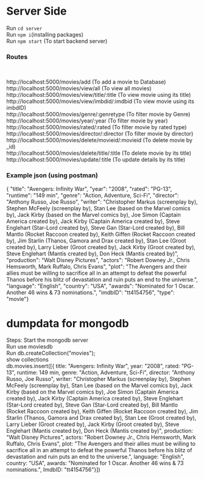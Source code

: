# Server Side

Run ```cd server```
<br>Run ```npm i```(installing packages)
<br>Run ```npm start``` (To start backend server)
<br>
### Routes
<br>

http://localhost:5000/movies/add                 	(To add a movie to Database)<br>
http://localhost:5000/movies/view/all	         	(To view all movies)<br>
http://localhost:5000/movies/view/title/:title	 	(To view movie using its title)<br>
http://localhost:5000/movies/view/imbdid/:imdbid 	(To view movie using its imbdID)<br>
http://localhost:5000/movies/genre/:genretype    	(To filter movie by Genre)<br>
http://localhost:5000/movies/year/:year          	(To filter movie by year)<br>
http://localhost:5000/movies/rated/:rated		(To filter movie by rated type)<br> 
http://localhost:5000/movies/director/:director  	(To filter movie by director)<br>
http://localhost:5000/movies/delete/movieid/:movieid	(To delete movie by _id)<br>
http://localhost:5000/movies/delete/title/:title	(To delete movie by its title)<br>
http://localhost:5000/movies/update/:title              (To update details by its title)<br>

### Example json (using postman)<br>
{ "title": "Avengers: Infinity War", "year": "2008", "rated": "PG-13", "runtime": "149 min", "genre": "Action, Adventure, Sci-Fi", "director": "Anthony Russo, Joe Russo", "writer": "Christopher Markus (screenplay by), Stephen McFeely (screenplay by), Stan Lee (based on the Marvel comics by), Jack Kirby (based on the Marvel comics by), Joe Simon (Captain America created by), Jack Kirby (Captain America created by), Steve Englehart (Star-Lord created by), Steve Gan (Star-Lord created by), Bill Mantlo (Rocket Raccoon created by), Keith Giffen (Rocket Raccoon created by), Jim Starlin (Thanos, Gamora and Drax created by), Stan Lee (Groot created by), Larry Lieber (Groot created by), Jack Kirby (Groot created by), Steve Englehart (Mantis created by), Don Heck (Mantis created by)", "production": "Walt Disney Pictures", "actors": "Robert Downey Jr., Chris Hemsworth, Mark Ruffalo, Chris Evans", "plot": "The Avengers and their allies must be willing to sacrifice all in an attempt to defeat the powerful Thanos before his blitz of devastation and ruin puts an end to the universe.", "language": "English", "country": "USA", "awards": "Nominated for 1 Oscar. Another 46 wins & 73 nominations.", "imdbID": "tt4154756", "type": "movie"}

# dumpdata for mongodb

Steps:
Start the mongodb server<br>
Run use moviesdb<br>
Run db.createCollection("movies");<br>
show collections<br>
db.movies.insert([{ title: "Avengers: Infinity War", year: "2008", rated: "PG-13", runtime: 149 min, genre: "Action, Adventure, Sci-Fi", director: "Anthony Russo, Joe Russo", writer: "Christopher Markus (screenplay by), Stephen McFeely (screenplay by), Stan Lee (based on the Marvel comics by), Jack Kirby (based on the Marvel comics by), Joe Simon (Captain America created by), Jack Kirby (Captain America created by), Steve Englehart (Star-Lord created by), Steve Gan (Star-Lord created by), Bill Mantlo (Rocket Raccoon created by), Keith Giffen (Rocket Raccoon created by), Jim Starlin (Thanos, Gamora and Drax created by), Stan Lee (Groot created by), Larry Lieber (Groot created by), Jack Kirby (Groot created by), Steve Englehart (Mantis created by), Don Heck (Mantis created by)", production: "Walt Disney Pictures", actors: "Robert Downey Jr., Chris Hemsworth, Mark Ruffalo, Chris Evans", plot: "The Avengers and their allies must be willing to sacrifice all in an attempt to defeat the powerful Thanos before his blitz of devastation and ruin puts an end to the universe.", language: "English", country: "USA", awards: "Nominated for 1 Oscar. Another 46 wins & 73 nominations.", ImdbID: "tt4154756"}])<br>


<!-- 
<br>Title -Venom
<br>Year -2018
<br>Rated -PG-13
<br>Runtime -112 min
<br>Genre -Action, Adventure, Sci-Fi, Thriller
<br>Director -Ruben Fleischer
<br>Writer -Jeff Pinkner (screenplay by), Scott Rosenberg (screenplay by), Kelly Marcel (screenplay by), Jeff Pinkner (screen story by), Scott Rosenberg (screen story by), Todd McFarlane (Marvel's Venom Character created by), David Michelinie (Marvel's Venom Character created by)
<br>Production -N/A
<br>Actors -Tom Hardy, Michelle Williams, Riz Ahmed, Scott Haze
<br>Plot -A failed reporter is bonded to an alien entity, one of many symbiotes who have invaded Earth. But the being takes a liking to Earth and decides to protect it.
<br>Language -English, Mandarin, Malay
<br>Country -China, USA
<br>Awards -3 wins & 9 nominations.
<br>
<br>Title -Spiderman
<br>Year -1990
<br>Rated -N/A
<br>Runtime -5 min
<br>Genre -Short
<br>Director -Christian Davi
<br>Writer -N/A
<br>Production -N/A
<br>Actors -N/A
<br>Plot -N/A
<br>Language -German
<br>Country -Switzerland
<br>Awards -N/A -->